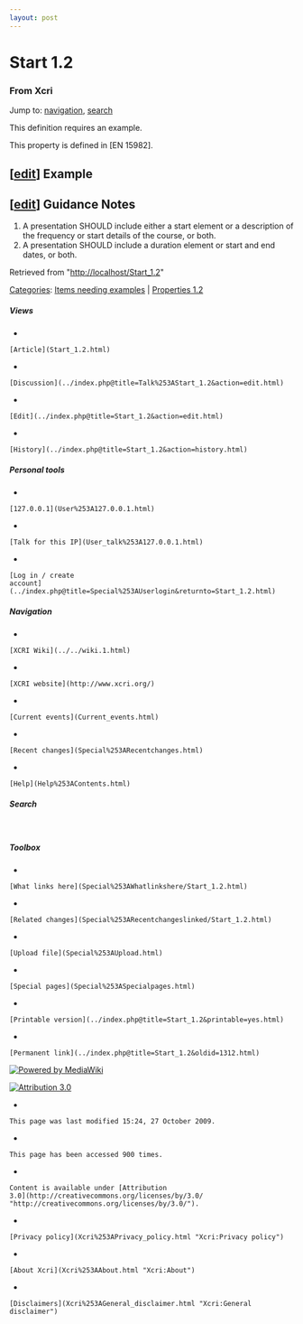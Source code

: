 ```yaml
---
layout: post
---
```


<script>
  (function(i,s,o,g,r,a,m){i['GoogleAnalyticsObject']=r;i[r]=i[r]||function(){
  (i[r].q=i[r].q||[]).push(arguments)},i[r].l=1*new Date();a=s.createElement(o),
  m=s.getElementsByTagName(o)[0];a.async=1;a.src=g;m.parentNode.insertBefore(a,m)
  })(window,document,'script','https://www.google-analytics.com/analytics.js','ga');

  ga('create', 'UA-73710929-3', 'auto');
  ga('send', 'pageview');

</script>







Start 1.2 
=========













### From Xcri 







Jump to: [navigation](Start_1.2.html#column-one),
[search](Start_1.2.html#searchInput)





This definition requires an example.



This property is defined in \[EN 15982\].


\[[edit](../index.php@title=Start_1.2&action=edit&section=1.html "Edit section: Example")\] Example
---------------------------------------------------------------------------------------------------------------------------------------------------------------------


\[[edit](../index.php@title=Start_1.2&action=edit&section=2.html "Edit section: Guidance Notes")\] Guidance Notes
-----------------------------------------------------------------------------------------------------------------------------------------------------------------------------------

1.  A presentation SHOULD include either a start element or a
    description of the frequency or start details of the course,
    or both.
2.  A presentation SHOULD include a duration element or start and end
    dates, or both.



Retrieved from
"[http://localhost/Start\_1.2](Start_1.2.html)"





[Categories](Special%253ACategories.html "Special:Categories"): [Items needing
examples](Category%253AItems_needing_examples.html "Category:Items needing examples")
| [Properties
1.2](Category%253AProperties_1.2.html "Category:Properties 1.2")

















##### Views



-   

    

    [Article](Start_1.2.html)
-   

    

    [Discussion](../index.php@title=Talk%253AStart_1.2&action=edit.html)
-   

    

    [Edit](../index.php@title=Start_1.2&action=edit.html)
-   

    

    [History](../index.php@title=Start_1.2&action=history.html)







##### Personal tools



-   

    

    [127.0.0.1](User%253A127.0.0.1.html)
-   

    

    [Talk for this IP](User_talk%253A127.0.0.1.html)
-   

    

    [Log in / create
    account](../index.php@title=Special%253AUserlogin&returnto=Start_1.2.html)











[](../../wiki.1.html "XCRI Wiki")





##### Navigation



-   

    

    [XCRI Wiki](../../wiki.1.html)
-   

    

    [XCRI website](http://www.xcri.org/)
-   

    

    [Current events](Current_events.html)
-   

    

    [Recent changes](Special%253ARecentchanges.html)
-   

    

    [Help](Help%253AContents.html)







##### Search





 









##### Toolbox



-   

    

    [What links here](Special%253AWhatlinkshere/Start_1.2.html)
-   

    

    [Related changes](Special%253ARecentchangeslinked/Start_1.2.html)
-   

    

    [Upload file](Special%253AUpload.html)
-   

    

    [Special pages](Special%253ASpecialpages.html)
-   

    

    [Printable version](../index.php@title=Start_1.2&printable=yes.html)
-   

    

    [Permanent link](../index.php@title=Start_1.2&oldid=1312.html)















[![Powered by
MediaWiki](../skins/common/images/poweredby_mediawiki_88x31.png)](http://www.mediawiki.org/)





[![Attribution 3.0
](http://i.creativecommons.org/l/by/3.0/88x31.png)](http://creativecommons.org/licenses/by/3.0/)



-   

    

    This page was last modified 15:24, 27 October 2009.
-   

    

    This page has been accessed 900 times.
-   

    

    Content is available under [Attribution
    3.0](http://creativecommons.org/licenses/by/3.0/ "http://creativecommons.org/licenses/by/3.0/").
-   

    

    [Privacy policy](Xcri%253APrivacy_policy.html "Xcri:Privacy policy")
-   

    

    [About Xcri](Xcri%253AAbout.html "Xcri:About")
-   

    

    [Disclaimers](Xcri%253AGeneral_disclaimer.html "Xcri:General disclaimer")





